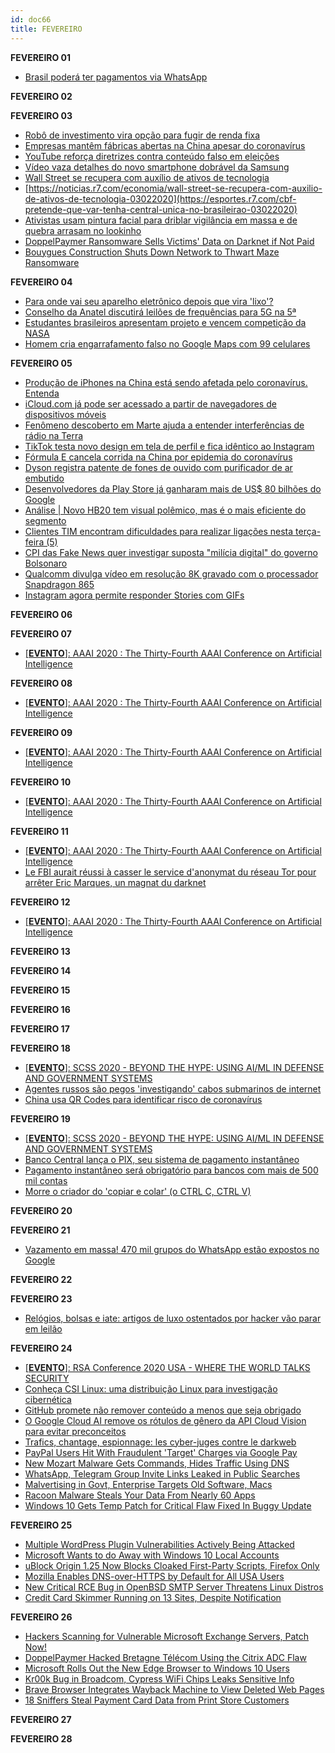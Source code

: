 ```yaml
---
id: doc66
title: FEVEREIRO
---
```


**FEVEREIRO 01**

- [Brasil poderá ter pagamentos via WhatsApp](https://noticias.r7.com/tecnologia-e-ciencia/brasil-podera-ter-pagamentos-via-whatsapp-01022020)

**FEVEREIRO 02**

**FEVEREIRO 03**

- [Robô de investimento vira opção para fugir de renda fixa](https://noticias.r7.com/economia/robo-de-investimento-vira-opcao-para-fugir-de-renda-fixa-03022020)
- [Empresas mantêm fábricas abertas na China apesar do coronavírus](https://noticias.r7.com/tecnologia-e-ciencia/empresas-mantem-fabricas-abertas-na-china-apesar-do-coronavirus-03022020)
- [YouTube reforça diretrizes contra conteúdo falso em eleições](https://noticias.r7.com/tecnologia-e-ciencia/youtube-reforca-diretrizes-contra-conteudo-falso-em-eleicoes-03022020)
- [Vídeo vaza detalhes do novo smartphone dobrável da Samsung](https://noticias.r7.com/tecnologia-e-ciencia/video-vaza-detalhes-do-novo-smartphone-dobravel-da-samsung-03022020)
- [Wall Street se recupera com auxílio de ativos de tecnologia](https://noticias.r7.com/economia/wall-street-se-recupera-com-auxilio-de-ativos-de-tecnologia-03022020)
- [https://noticias.r7.com/economia/wall-street-se-recupera-com-auxilio-de-ativos-de-tecnologia-03022020](https://esportes.r7.com/cbf-pretende-que-var-tenha-central-unica-no-brasileirao-03022020)
- [Ativistas usam pintura facial para driblar vigilância em massa e de quebra arrasam no lookinho](https://lifestyle.r7.com/hypeness/ativistas-usam-pintura-facial-para-driblar-vigilancia-em-massa-e-de-quebra-arrasam-no-lookinho-03022020)
- [DoppelPaymer Ransomware Sells Victims' Data on Darknet if Not Paid](https://web.archive.org/web/20200204211050/https://www.bleepingcomputer.com/news/security/doppelpaymer-ransomware-sells-victims-data-on-darknet-if-not-paid/)
- [Bouygues Construction Shuts Down Network to Thwart Maze Ransomware](https://web.archive.org/web/20200204211027/https://www.bleepingcomputer.com/news/security/bouygues-construction-shuts-down-network-to-thwart-maze-ransomware/)

**FEVEREIRO 04**

- [Para onde vai seu aparelho eletrônico depois que vira 'lixo'?](https://noticias.r7.com/tecnologia-e-ciencia/para-onde-vai-seu-aparelho-eletronico-depois-que-vira-lixo-19022020)
- [Conselho da Anatel discutirá leilões de frequências para 5G na 5ª](https://economia.uol.com.br/noticias/reuters/2020/02/04/conselho-da-anatel-discutira-leiloes-de-frequencias-para-5g-na-5.htm)
- [Estudantes brasileiros apresentam projeto e vencem competição da NASA](https://recordtv.r7.com/fala-brasil/videos/estudantes-brasileiros-apresentam-projeto-e-vencem-competicao-da-nasa-04022020)
- [Homem cria engarrafamento falso no Google Maps com 99 celulares](https://noticias.r7.com/tecnologia-e-ciencia/homem-cria-engarrafamento-falso-no-google-maps-com-99-celulares-04022020)

**FEVEREIRO 05**

-  [Produção de iPhones na China está sendo afetada pelo coronavírus. Entenda](https://canaltech.com.br/smartphone/apple-esta-perdendo-iphones-devido-ao-coronavirus-159913/)
- [iCloud.com já pode ser acessado a partir de navegadores de dispositivos móveis ](https://canaltech.com.br/internet/icloudcom-ja-pode-ser-acessado-a-partir-de-navegadores-de-dispositivos-moveis-159956/)
- [Fenômeno descoberto em Marte ajuda a entender interferências de rádio na Terra ](https://canaltech.com.br/espaco/fenomeno-descoberto-em-marte-ajuda-a-entender-interferencias-de-radio-na-terra-159937/)
- [TikTok testa novo design em tela de perfil e fica idêntico ao Instagram ](https://technanet.com.br/2020/02/04/tiktok-testa-novo-design-em-tela-de-perfil-e-fica-identico-ao-instagram/)
- [Fórmula E cancela corrida na China por epidemia do coronavírus ](https://canaltech.com.br/saude/formula-e-cancela-corrida-na-china-por-epidemia-do-coronavirus-159921/)
- [Dyson registra patente de fones de ouvido com purificador de ar embutido ](https://canaltech.com.br/fone-de-ouvido/dyson-registra-patente-de-fones-de-ouvido-com-purificador-de-ar-159926/)
- [Desenvolvedores da Play Store já ganharam mais de US$ 80 bilhões do Google ](https://canaltech.com.br/apps/desenvolvedores-da-play-store-ganharam-mais-de-80-milhoes-google-159949/)
- [Análise | Novo HB20 tem visual polêmico, mas é o mais eficiente do segmento ](https://canaltech.com.br/carros/analise-novo-hb20-159828/)
- [Clientes TIM encontram dificuldades para realizar ligações nesta terça-feira (5) ](https://canaltech.com.br/telecom/problemas-tim-fevereiro-2020-159980/)
- [CPI das Fake News quer investigar suposta "milícia digital" do governo Bolsonaro ](https://canaltech.com.br/internet/cpi-fake-news-investigar-milicia-digital-governo-bolsonaro-159942/)
- [Qualcomm divulga vídeo em resolução 8K gravado com o processador Snapdragon 865 ](https://canaltech.com.br/android/qualcomm-divulga-video-em-resolucao-8k-gravado-com-o-processador-snapdragon-865-159976/)
- [Instagram agora permite responder Stories com GIFs ](https://canaltech.com.br/redes-sociais/instagram-agora-permite-responder-stories-com-gifs-159974/)


**FEVEREIRO 06**

**FEVEREIRO 07**

- [[**EVENTO**]: AAAI 2020 : The Thirty-Fourth AAAI Conference on Artificial Intelligence](https://aaai.org/Conferences/AAAI-20/)

**FEVEREIRO 08**

- [[**EVENTO**]: AAAI 2020 : The Thirty-Fourth AAAI Conference on Artificial Intelligence](https://aaai.org/Conferences/AAAI-20/)

**FEVEREIRO 09**

- [[**EVENTO**]: AAAI 2020 : The Thirty-Fourth AAAI Conference on Artificial Intelligence](https://aaai.org/Conferences/AAAI-20/)

**FEVEREIRO 10**

- [[**EVENTO**]: AAAI 2020 : The Thirty-Fourth AAAI Conference on Artificial Intelligence](https://aaai.org/Conferences/AAAI-20/)

**FEVEREIRO 11**

- [[**EVENTO**]: AAAI 2020 : The Thirty-Fourth AAAI Conference on Artificial Intelligence](https://aaai.org/Conferences/AAAI-20/)
- [Le FBI aurait réussi à casser le service d'anonymat du réseau Tor pour arrêter Eric Marques, un magnat du darknet](https://www.developpez.com/actu/293193/Le-FBI-aurait-reussi-a-casser-le-service-d-anonymat-du-reseau-Tor-pour-arreter-Eric-Marques-un-magnat-du-darknet-qui-a-plaide-coupable/)

**FEVEREIRO 12**

- [[**EVENTO**]: AAAI 2020 : The Thirty-Fourth AAAI Conference on Artificial Intelligence](https://aaai.org/Conferences/AAAI-20/)

**FEVEREIRO 13**

**FEVEREIRO 14**

**FEVEREIRO 15**

**FEVEREIRO 16**

**FEVEREIRO 17**

**FEVEREIRO 18**

- [[**EVENTO**]: SCSS 2020 - BEYOND THE HYPE: USING AI/ML IN DEFENSE AND GOVERNMENT SYSTEMS](https://resources.sei.cmu.edu/news-events/events/scss/)
- [Agentes russos são pegos 'investigando' cabos submarinos de internet](https://olhardigital.com.br/internacional/noticia/agentes-russos-sao-pegos-investigando-cabos-submarinos-de-internet/96936)
- [China usa QR Codes para identificar risco de coronavírus](https://olhardigital.com.br/coronavirus/noticia/china-usa-qr-codes-para-identificar-risco-de-coronavirus/96961)

**FEVEREIRO 19**

- [[**EVENTO**]: SCSS 2020 - BEYOND THE HYPE: USING AI/ML IN DEFENSE AND GOVERNMENT SYSTEMS](https://resources.sei.cmu.edu/news-events/events/scss/)
- [Banco Central lança o PIX, seu sistema de pagamento instantâneo](https://olhardigital.com.br/noticia/banco-central-lanca-o-pix-seu-sistema-de-pagamento-instantaneo/97027)
- [Pagamento instantâneo será obrigatório para bancos com mais de 500 mil contas](https://olhardigital.com.br/noticia/pagamento-instantaneo-sera-obrigatorio-para-bancos-com-mais-de-500-mil-contas/96996)
- [Morre o criador do 'copiar e colar' (o CTRL C, CTRL V)](https://g1.globo.com/economia/tecnologia/noticia/2020/02/19/morre-o-criador-do-copiar-e-colar-o-ctrl-c-ctrl-v.ghtml)

**FEVEREIRO 20**

**FEVEREIRO 21**

- [Vazamento em massa! 470 mil grupos do WhatsApp estão expostos no Google](https://www.tudocelular.com/seguranca/noticias/n152819/vazamento-470-mil-grupos-whatsapp-expostos-google.html)

**FEVEREIRO 22**

**FEVEREIRO 23**

- [Relógios, bolsas e iate: artigos de luxo ostentados por hacker vão parar em leilão](https://g1.globo.com/fantastico/noticia/2020/02/23/relogios-bolsas-e-iate-artigos-de-luxo-ostentados-por-hacker-vao-parar-em-leilao.ghtml)

**FEVEREIRO 24**

- [[**EVENTO**]: RSA Conference 2020 USA - WHERE THE WORLD TALKS SECURITY](https://www.rsaconference.com/)
- [Conheça CSI Linux: uma distribuição Linux para investigação cibernética](https://sempreupdate.com.br/conheca-csi-linux-uma-distribuicao-linux-para-investigacao-cibernetica/)
- [GitHub promete não remover conteúdo a menos que seja obrigado](https://sempreupdate.com.br/github-promete-nao-remover-conteudo-a-menos-que-seja-obrigado/)
- [O Google Cloud AI remove os rótulos de gênero da API Cloud Vision para evitar preconceitos](https://sempreupdate.com.br/o-google-cloud-ai-remove-os-rotulos-de-genero-da-api-cloud-vision-para-evitar-preconceitos/)
- [Trafics, chantage, espionnage: les cyber-juges contre le darkweb](https://www.lefigaro.fr/actualite-france/trafics-chantage-espionnage-les-cyber-juges-contre-le-darkweb-20200224)
- [PayPal Users Hit With Fraudulent 'Target' Charges via Google Pay](https://www.bleepingcomputer.com/news/security/paypal-users-hit-with-fraudulent-target-charges-via-google-pay/)
- [New Mozart Malware Gets Commands, Hides Traffic Using DNS](https://www.bleepingcomputer.com/news/security/new-mozart-malware-gets-commands-hides-traffic-using-dns/)
- [WhatsApp, Telegram Group Invite Links Leaked in Public Searches](https://www.bleepingcomputer.com/news/security/whatsapp-telegram-group-invite-links-leaked-in-public-searches/)
- [Malvertising in Govt, Enterprise Targets Old Software, Macs](https://www.bleepingcomputer.com/news/security/malvertising-in-govt-enterprise-targets-old-software-macs/)
- [Racoon Malware Steals Your Data From Nearly 60 Apps](https://www.bleepingcomputer.com/news/security/racoon-malware-steals-your-data-from-nearly-60-apps/)
- [Windows 10 Gets Temp Patch for Critical Flaw Fixed In Buggy Update](https://www.bleepingcomputer.com/news/security/windows-10-gets-temp-patch-for-critical-flaw-fixed-in-buggy-update/)

**FEVEREIRO 25**

- [Multiple WordPress Plugin Vulnerabilities Actively Being Attacked](https://www.bleepingcomputer.com/news/security/multiple-wordpress-plugin-vulnerabilities-actively-being-attacked/)
- [Microsoft Wants to do Away with Windows 10 Local Accounts](https://www.bleepingcomputer.com/news/microsoft/microsoft-wants-to-do-away-with-windows-10-local-accounts/)
- [uBlock Origin 1.25 Now Blocks Cloaked First-Party Scripts, Firefox Only](https://www.bleepingcomputer.com/news/security/ublock-origin-125-now-blocks-cloaked-first-party-scripts-firefox-only/)
- [Mozilla Enables DNS-over-HTTPS by Default for All USA Users](https://www.bleepingcomputer.com/news/software/mozilla-enables-dns-over-https-by-default-for-all-usa-users/)
- [New Critical RCE Bug in OpenBSD SMTP Server Threatens Linux Distros](https://www.bleepingcomputer.com/news/security/new-critical-rce-bug-in-openbsd-smtp-server-threatens-linux-distros/)
- [Credit Card Skimmer Running on 13 Sites, Despite Notification](https://www.bleepingcomputer.com/news/security/credit-card-skimmer-running-on-13-sites-despite-notification/)

**FEVEREIRO 26**

- [Hackers Scanning for Vulnerable Microsoft Exchange Servers, Patch Now!](https://www.bleepingcomputer.com/news/security/hackers-scanning-for-vulnerable-microsoft-exchange-servers-patch-now/)
- [DoppelPaymer Hacked Bretagne Télécom Using the Citrix ADC Flaw](https://www.bleepingcomputer.com/news/security/doppelpaymer-hacked-bretagne-t-l-com-using-the-citrix-adc-flaw/)
- [Microsoft Rolls Out the New Edge Browser to Windows 10 Users](https://www.bleepingcomputer.com/news/microsoft/microsoft-rolls-out-the-new-edge-browser-to-windows-10-users/)
- [Kr00k Bug in Broadcom, Cypress WiFi Chips Leaks Sensitive Info](https://www.bleepingcomputer.com/news/security/kr00k-bug-in-broadcom-cypress-wifi-chips-leaks-sensitive-info/)
- [Brave Browser Integrates Wayback Machine to View Deleted Web Pages](https://www.bleepingcomputer.com/news/software/brave-browser-integrates-wayback-machine-to-view-deleted-web-pages/)
- [18 Sniffers Steal Payment Card Data from Print Store Customers](https://www.bleepingcomputer.com/news/security/18-sniffers-steal-payment-card-data-from-print-store-customers/)

**FEVEREIRO 27**

**FEVEREIRO 28**



